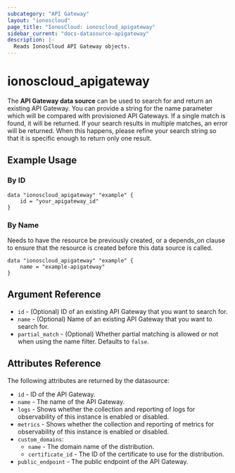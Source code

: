 ```yaml
---
subcategory: "API Gateway"
layout: "ionoscloud"
page_title: "IonosCloud: ionoscloud_apigateway"
sidebar_current: "docs-datasource-apigateway"
description: |-
  Reads IonosCloud API Gateway objects.
---
```


# ionoscloud_apigateway

The **API Gateway data source** can be used to search for and return an existing API Gateway.
You can provide a string for the name parameter which will be compared with provisioned API Gateways.
If a single match is found, it will be returned. If your search results in multiple matches, an error will be returned.
When this happens, please refine your search string so that it is specific enough to return only one result.

## Example Usage

### By ID

```
data "ionoscloud_apigateway" "example" {
    id = "your_apigateway_id"
}
```

### By Name

Needs to have the resource be previously created, or a depends_on clause to ensure that the resource is created before
this data source is called.

```
data "ionoscloud_apigateway" "example" {
    name = "example-apigateway"
}
```

## Argument Reference

* `id` - (Optional) ID of an existing API Gateway that you want to search for.
* `name` - (Optional) Name of an existing API Gateway that you want to search for.
* `partial_match` - (Optional) Whether partial matching is allowed or not when using the name filter. Defaults to `false`.

## Attributes Reference

The following attributes are returned by the datasource:

* `id` - ID of the API Gateway.
* `name` - The name of the API Gateway.
* `logs` - Shows whether the collection and reporting of logs for observability of this instance is enabled or disabled.
* `metrics` - Shows whether the collection and reporting of metrics for observability of this instance is enabled or disabled.
* `custom_domains`:
    * `name` - The domain name of the distribution.
    * `certificate_id` - The ID of the certificate to use for the distribution.
* `public_endpoint` - The public endpoint of the API Gateway.
